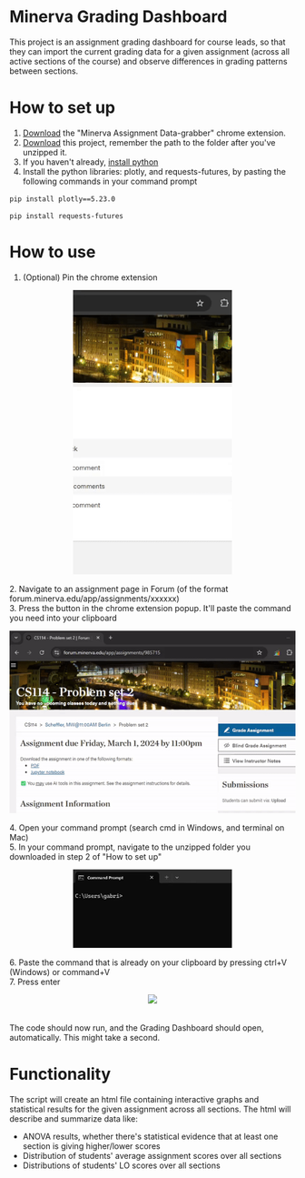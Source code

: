 # Minerva Grading Dashboard
This project is an assignment grading dashboard for course leads, so that they can import the current grading data for a given assignment (across all active sections of the course) and observe differences in grading patterns between sections.

# How to set up
1. [Download](https://chromewebstore.google.com/detail/minerva-assignment-data-g/afmncekkkklpkommcpkgiielaoahiiin) the "Minerva Assignment Data-grabber" chrome extension.
2. [Download](https://github.com/g-nilsson/Grading-Dashboard/archive/refs/heads/main.zip) this project, remember the path to the folder after you've unzipped it.
3. If you haven't already, [install python](https://www.python.org/downloads/)
4. Install the python libraries: plotly, and requests-futures, by pasting the following commands in your command prompt <br>
```
pip install plotly==5.23.0
```
```
pip install requests-futures
```

# How to use
1. (Optional) Pin the chrome extension<br>
<p align="center">
<img src="https://github.com/g-nilsson/public_files/blob/main/pin_extension.gif" width="280" />
</p>
2. Navigate to an assignment page in Forum (of the format forum.minerva.edu/app/assignments/xxxxxx)<br>
3. Press the button in the chrome extension popup. It'll paste the command you need into your clipboard<br>
<p align="center">
<img src="https://github.com/g-nilsson/public_files/blob/main/using_extension.gif" width="600" />
</p>
4. Open your command prompt (search cmd in Windows, and terminal on Mac)<br>
5. In your command prompt, navigate to the unzipped folder you downloaded in step 2 of "How to set up"<br>
<p align="center">
<img src="https://github.com/g-nilsson/public_files/blob/main/using_cd.gif" width="280" />
</p>
6. Paste the command that is already on your clipboard by pressing ctrl+V (Windows) or command+V<br>
7. Press enter<br>
<p align="center">
<img src="https://github.com/g-nilsson/public_files/blob/main/using_grading_dashboard.gif" width="280" />
</p>
<br>
The code should now run, and the Grading Dashboard should open, automatically. This might take a second.

# Functionality
The script will create an html file containing interactive graphs and statistical results for the given assignment across all sections.
The html will describe and summarize data like:
- ANOVA results, whether there's statistical evidence that at least one section is giving higher/lower scores
- Distribution of students' average assignment scores over all sections
- Distributions of students' LO scores over all sections
